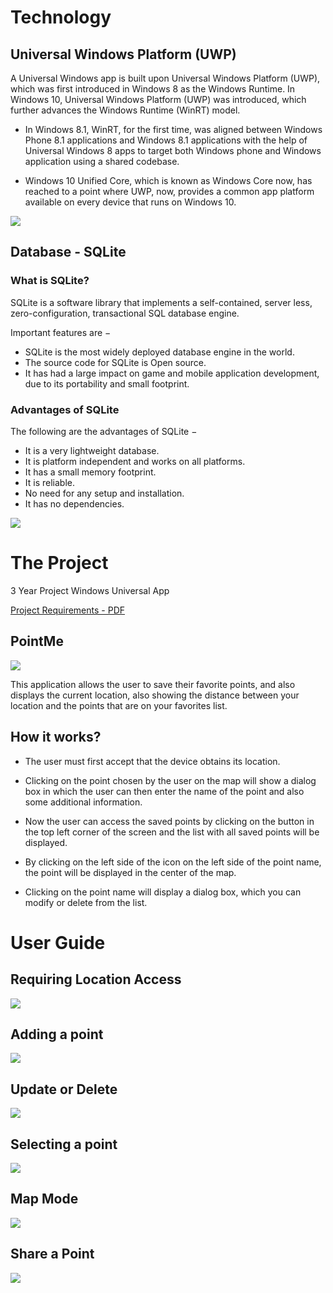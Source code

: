 
# Technology
## Universal Windows Platform (UWP)
A Universal Windows app is built upon Universal Windows Platform (UWP), which was first introduced in Windows 8 as the Windows Runtime. In Windows 10, Universal Windows Platform (UWP) was introduced, which further advances the Windows Runtime (WinRT) model.

* In Windows 8.1, WinRT, for the first time, was aligned between Windows Phone 8.1 applications and Windows 8.1 applications with the help of Universal Windows 8 apps to target both Windows phone and Windows application using a shared codebase.

* Windows 10 Unified Core, which is known as Windows Core now, has reached to a point where UWP, now, provides a common app platform available on every device that runs on Windows 10.

![](https://www.tutorialspoint.com/windows10_development/images/universal_windows_platform.jpg)

## Database - SQLite
### What is SQLite?
SQLite is a software library that implements a self-contained, server less, zero-configuration, transactional SQL database engine.

Important features are −

* SQLite is the most widely deployed database engine in the world.
* The source code for SQLite is Open source.
* It has had a large impact on game and mobile application development, due to its portability and small footprint.

### Advantages of SQLite
The following are the advantages of SQLite −
* It is a very lightweight database.
* It is platform independent and works on all platforms.
* It has a small memory footprint.
* It is reliable.
* No need for any setup and installation.
* It has no dependencies.

![](https://www.tutorialspoint.com/windows10_development/images/uwp_sqlite_extension_update.jpg)


# The Project
3 Year Project Windows Universal App

[Project Requirements - PDF](https://github.com/alexpt2000gmit/3Year_Project_Windows_Universal_App_PointMe/blob/master/Year%203%20-%20Mobile%20Applications.pdf)

## PointMe
![](https://github.com/alexpt2000gmit/3Year_Project_Windows_Universal_App_PointMe/blob/master/screenshot/Map.png)

This application allows the user to save their favorite points, and also displays the current location, also showing the distance between your location and the points that are on your favorites list.


## How it works?
* The user must first accept that the device obtains its location.

* Clicking on the point chosen by the user on the map will show a dialog box in which the user can then enter the name of the point and also some additional information.

* Now the user can access the saved points by clicking on the button in the top left corner of the screen and the list with all saved points will be displayed.

* By clicking on the left side of the icon on the left side of the point name, the point will be displayed in the center of the map.

* Clicking on the point name will display a dialog box, which you can modify or delete from the list.

# User Guide

## Requiring Location Access
![](https://github.com/alexpt2000gmit/3Year_Project_Windows_Universal_App_PointMe/blob/master/screenshot/AccessLocation.gif)

## Adding a point
![](https://github.com/alexpt2000gmit/3Year_Project_Windows_Universal_App_PointMe/blob/master/screenshot/AddPoint.gif)

## Update or Delete 
![](https://github.com/alexpt2000gmit/3Year_Project_Windows_Universal_App_PointMe/blob/master/screenshot/UpdateDelete.gif)

## Selecting a point
![](https://github.com/alexpt2000gmit/3Year_Project_Windows_Universal_App_PointMe/blob/master/screenshot/findLocation.gif)

## Map Mode
![](https://github.com/alexpt2000gmit/3Year_Project_Windows_Universal_App_PointMe/blob/master/screenshot/MapMode.gif)

## Share a Point
![](https://github.com/alexpt2000gmit/3Year_Project_Windows_Universal_App_PointMe/blob/master/screenshot/Share.gif)
